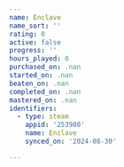 ```yaml
---
name: Enclave
name_sort: ''
rating: 0
active: false
progress: ''
hours_played: 0
purchased_on: .nan
started_on: .nan
beaten_on: .nan
completed_on: .nan
mastered_on: .nan
identifiers:
  - type: steam
    appid: '253980'
    name: Enclave
    synced_on: '2024-08-30'

---
```

